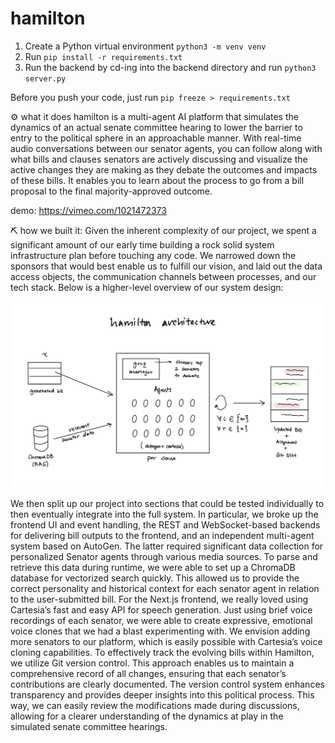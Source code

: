 # hamilton

1. Create a Python virtual environment `python3 -m venv venv`
2. Run `pip install -r requirements.txt`
3. Run the backend by cd-ing into the backend directory and run `python3 server.py`

Before you push your code, just run `pip freeze > requirements.txt`

⚙️ what it does
hamilton is a multi-agent AI platform that simulates the dynamics of an actual senate committee hearing to lower the barrier to entry to the political sphere in an approachable manner. With real-time audio conversations between our senator agents, you can follow along with what bills and clauses senators are actively discussing and visualize the active changes they are making as they debate the outcomes and impacts of these bills. It enables you to learn about the process to go from a bill proposal to the final majority-approved outcome.

demo: https://vimeo.com/1021472373

⛏️ how we built it:
Given the inherent complexity of our project, we spent a significant amount of our early time building a rock solid system infrastructure plan before touching any code. We narrowed down the sponsors that would best enable us to fulfill our vision, and laid out the data access objects, the communication channels between processes, and our tech stack. Below is a higher-level overview of our system design:

![Hamilton Architecture](Screenshot-2024-10-20-at-10-37-20-AM.png)


We then split up our project into sections that could be tested individually to then eventually integrate into the full system. In particular, we broke up the frontend UI and event handling, the REST and WebSocket-based backends for delivering bill outputs to the frontend, and an independent multi-agent system based on AutoGen. The latter required significant data collection for personalized Senator agents through various media sources. To parse and retrieve this data during runtime, we were able to set up a ChromaDB database for vectorized search quickly. This allowed us to provide the correct personality and historical context for each senator agent in relation to the user-submitted bill. For the Next.js frontend, we really loved using Cartesia’s fast and easy API for speech generation. Just using brief voice recordings of each senator, we were able to create expressive, emotional voice clones that we had a blast experimenting with. We envision adding more senators to our platform, which is easily possible with Cartesia’s voice cloning capabilities. To effectively track the evolving bills within Hamilton, we utilize Git version control. This approach enables us to maintain a comprehensive record of all changes, ensuring that each senator’s contributions are clearly documented. The version control system enhances transparency and provides deeper insights into this political process. This way, we can easily review the modifications made during discussions, allowing for a clearer understanding of the dynamics at play in the simulated senate committee hearings.
